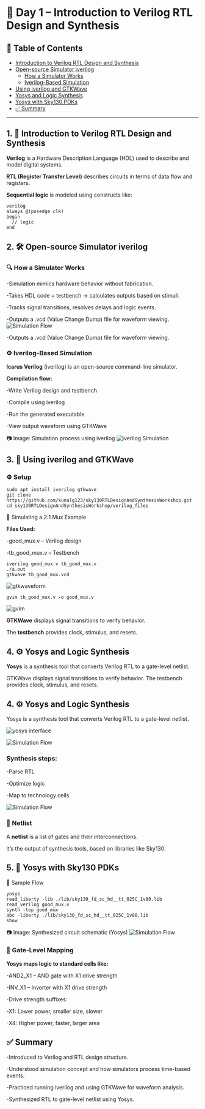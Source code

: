# 📘 Day 1 – Introduction to Verilog RTL Design and Synthesis

## 📑 Table of Contents
- [Introduction to Verilog RTL Design and Synthesis](#1-🧠-introduction-to-verilog-rtl-design-and-synthesis)
- [Open-source Simulator iverilog](#2-🛠️-open-source-simulator-iverilog)
  - [How a Simulator Works](#🔍-how-a-simulator-works)
  - [Iverilog-Based Simulation](#⚙️-iverilog-based-simulation)
- [Using iverilog and GTKWave](#3-🧪-using-iverilog-and-gtkwave)
- [Yosys and Logic Synthesis](#4-⚙️-yosys-and-logic-synthesis)
- [Yosys with Sky130 PDKs](#5-🧪-yosys-with-sky130-pdks)
- [✅ Summary](#✅-summary)

---

## 1. 🧠 Introduction to Verilog RTL Design and Synthesis

**Verilog** is a Hardware Description Language (HDL) used to describe and model digital systems.

**RTL (Register Transfer Level)** describes circuits in terms of data flow and registers.

**Sequential logic** is modeled using constructs like:

```shell
verilog
always @(posedge clk)
begin
  // logic
end
```
## 2. 🛠️ Open-source Simulator iverilog

### 🔍 How a Simulator Works

-Simulation mimics hardware behavior without fabrication.

-Takes HDL code + testbench → calculates outputs based on stimuli.

-Tracks signal transitions, resolves delays and logic events.

-Outputs a .vcd (Value Change Dump) file for waveform viewing.
![Simulation Flow](./image/1.png)

-Outputs a .vcd (Value Change Dump) file for waveform viewing.

### ⚙️ Iverilog-Based Simulation

**Icarus Verilog** (iverilog) is an open-source command-line simulator.

**Compilation flow:**

-Write Verilog design and testbench

-Compile using iverilog

-Run the generated executable

-View output waveform using GTKWave

📷 Image: Simulation process using iverilog
![iverilog Simulation](./image/2.png)

## 3. 🧪 Using iverilog and GTKWave

### ⚙️ Setup


```shell
sudo apt install iverilog gtkwave
git clone https://github.com/kunalg123/sky130RTLDesignAndSynthesisWorkshop.git
cd sky130RTLDesignAndSynthesisWorkshop/verilog_files
```
🧩 Simulating a 2:1 Mux Example

**Files Used:**

-good_mux.v – Verilog design

-tb_good_mux.v – Testbench

```shell
iverilog good_mux.v tb_good_mux.v
./a.out
gtkwave tb_good_mux.vcd
```
![gtkwaveform](./image/3.png)

```shell
gvim tb_good_mux.v -o good_mux.v
```
![gvim](./image/4.png)

**GTKWave** displays signal transitions to verify behavior.

The **testbench** provides clock, stimulus, and resets.

## 4. ⚙️ Yosys and Logic Synthesis

**Yosys** is a synthesis tool that converts Verilog RTL to a gate-level netlist.

GTKWave displays signal transitions to verify behavior.
The testbench provides clock, stimulus, and resets.

## 4. ⚙️ Yosys and Logic Synthesis
Yosys is a synthesis tool that converts Verilog RTL to a gate-level netlist.

![yosys interface](./image/5.png)

![Simulation Flow](./image/6.png)


### Synthesis steps:

-Parse RTL

-Optimize logic

-Map to technology cells

![Simulation Flow](./image/8.png)

### 🧱 Netlist

A **netlist** is a list of gates and their interconnections.

It’s the output of synthesis tools, based on libraries like Sky130.

## 5. 🧪 Yosys with Sky130 PDKs

🧰 Sample Flow

```shell
yosys
read_liberty -lib ./lib/sky130_fd_sc_hd__tt_025C_1v80.lib
read_verilog good_mux.v
synth -top good_mux
abc -liberty ./lib/sky130_fd_sc_hd__tt_025C_1v80.lib
show
```
📷 Image: Synthesized circuit schematic (Yosys)
![Simulation Flow](./image/9.png)

### 🧠 Gate-Level Mapping

**Yosys maps logic to standard cells like:**

-AND2_X1 – AND gate with X1 drive strength

-INV_X1 – Inverter with X1 drive strength

-Drive strength suffixes:

-X1: Lower power, smaller size, slower

-X4: Higher power, faster, larger area

## ✅ Summary

-Introduced to Verilog and RTL design structure.

-Understood simulation concept and how simulators process time-based events.

-Practiced running iverilog and using GTKWave for waveform analysis.

-Synthesized RTL to gate-level netlist using Yosys.

